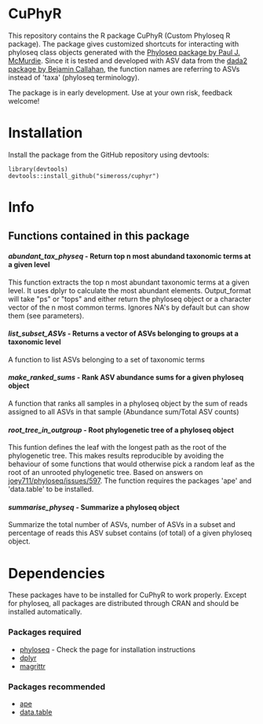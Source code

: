 # CuPhyR

This repository contains the R package CuPhyR (Custom Phyloseq R package). 
The package gives customized shortcuts for interacting with 
phyloseq class objects generated with the [Phyloseq package by Paul J. McMurdie](https://joey711.github.io/phyloseq/).
Since it is tested and developed with ASV data from the [dada2 package by Bejamin Callahan](https://benjjneb.github.io/dada2/index.html), 
the function names are referring to ASVs instead of 'taxa' (phyloseq terminology). 

The package is in early development. Use at your own risk, feedback welcome!

# Installation
Install the package from the GitHub repository using devtools:  
```
library(devtools)
devtools::install_github("simeross/cuphyr")
```


# Info
## Functions contained in this package
#### *abundant_tax_physeq* - Return top n most abundand taxonomic terms at a given level
This function extracts the top n most abundant taxonomic terms at a given level.
It uses dplyr to calculate the most abundant elements.
Output_format will take "ps" or "tops" and either return the phyloseq object or a character vector of the n most common terms.
Ignores NA's by default but can show them (see parameters).

#### *list_subset_ASVs* - Returns a vector of ASVs belonging to groups at a taxonomic level
A function to list ASVs belonging to a set of taxonomic terms

#### *make_ranked_sums* - Rank ASV abundance sums for a given phyloseq object
A function that ranks all samples in a phyloseq object by the sum of reads assigned to all ASVs 
in that sample (Abundance sum/Total ASV counts)

#### *root_tree_in_outgroup* - Root phylogenetic tree of a phyloseq object
This funtion defines the leaf with the longest path as the root of the phylogenetic tree.
This makes results reproducible by avoiding the behaviour of some functions that would otherwise pick a
random leaf as the root of an unrooted phylogenetic tree.
Based on answers on [joey711/phyloseq/issues/597](https://github.com/joey711/phyloseq/issues/597). 
The function requires the packages 'ape' and 'data.table' to be installed.

#### *summarise_physeq* - Summarize a phyloseq object
Summarize the total number of ASVs, number of ASVs in a subset and percentage
of reads this ASV subset contains (of total) of a given phyloseq object.

# Dependencies
These packages have to be installed for CuPhyR to work properly. Except for phyloseq, 
all packages are distributed through CRAN and should be installed automatically.
### Packages required
* [phyloseq](https://joey711.github.io/phyloseq/) - Check the page for installation instructions
* [dplyr](https://dplyr.tidyverse.org)
* [magrittr](https://magrittr.tidyverse.org/)

### Packages recommended
* [ape](https://cran.r-project.org/web/packages/ape/index.html)
* [data.table](https://cran.r-project.org/web/packages/data.table/vignettes/datatable-intro.html)
